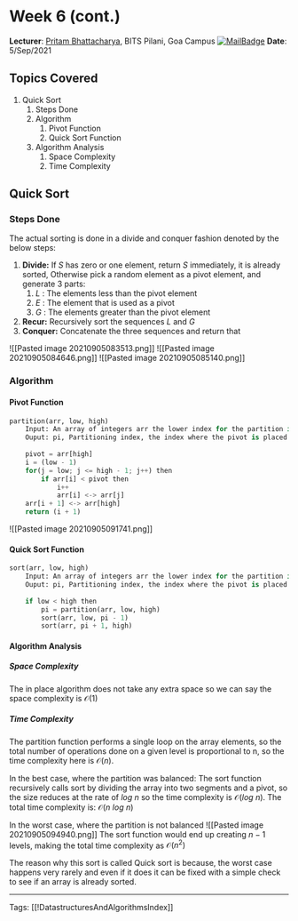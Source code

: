 # Week 6 (cont.)
**Lecturer**: [Pritam Bhattacharya](http://a.impartus.com/#/profile/3467741), BITS Pilani, Goa Campus
[![MailBadge](https://img.shields.io/badge/-pritamb@goa.bits--pilani.ac.in-EA4335?style=for-the-badge&logo=gmail&logoColor=white)](mailto:pritamb@goa.bits-pilani.ac.in)
**Date**: 5/Sep/2021

## Topics Covered
1. Quick Sort
	1. Steps Done
	2. Algorithm
		1. Pivot Function
		2. Quick Sort Function
	3. Algorithm Analysis
		1. Space Complexity
		2. Time Complexity

## Quick Sort
### Steps Done
The actual sorting is done in a divide and conquer fashion denoted by the below steps:
1. **Divide:** If $S$ has zero or one element, return $S$ immediately, it is already sorted, Otherwise pick a random element as a pivot element, and generate 3 parts:
	1. $L$ : The elements less than the pivot element
	2. $E$ : The element that is used as a pivot
	3. $G$ : The elements greater than the pivot element
2. **Recur:** Recursively sort the sequences $L$ and $G$
3. **Conquer:** Concatenate the three sequences and return that

![[Pasted image 20210905083513.png]]
![[Pasted image 20210905084646.png]]
![[Pasted image 20210905085140.png]]

### Algorithm
#### Pivot Function
```python
partition(arr, low, high)
	Input: An array of integers arr the lower index for the partition in the array and high the upper index
	Ouput: pi, Partitioning index, the index where the pivot is placed 
	
	pivot = arr[high]
	i = (low - 1)
	for(j = low; j <= high - 1; j++) then
		if arr[i] < pivot then
			i++
			arr[i] <-> arr[j]
	arr[i + 1] <-> arr[high]
	return (i + 1)
```
![[Pasted image 20210905091741.png]]

#### Quick Sort Function
```python
sort(arr, low, high)
	Input: An array of integers arr the lower index for the partition in the array and high the upper index
	Ouput: pi, Partitioning index, the index where the pivot is placed
	
	if low < high then
		pi = partition(arr, low, high)
		sort(arr, low, pi - 1)
		sort(arr, pi + 1, high)
```


#### Algorithm Analysis
##### Space Complexity
The in place algorithm does not take any extra space so we can say the space complexity is $\mathcal{O}(1)$

##### Time Complexity
The partition function performs a single loop on the array elements, so the total number of operations done on a given level is proportional to n, so the time complexity here is $\mathcal{O}(n)$.

In the best case, where the partition was balanced:
The sort function recursively calls sort by dividing the array into two segments and a pivot, so the size reduces at the rate of $log\ n$ so the time complexity is $\mathcal{O}(log\ n)$.
The total time complexity is: $\mathcal{O}(n\ log\ n)$

In the worst case, where the partition is not balanced
![[Pasted image 20210905094940.png]]
The sort function would end up creating $n - 1$ levels, making the total time complexity as $\mathcal{O}(n^2)$

The reason why this sort is called Quick sort is because, the worst case happens very rarely and even if it does it can be fixed with a simple check to see if an array is already sorted.


---
Tags: [[!DatastructuresAndAlgorithmsIndex]]